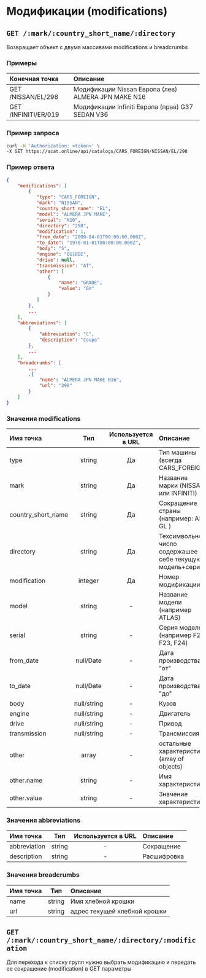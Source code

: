 # Модификации (modifications)

## `GET /:mark/:country_short_name/:directory`

Возвращает объект с двумя массивами modifications и breadcrumbs

### Примеры

| Конечная точка | Описание |
| :---- | :--------------- |
| GET /NISSAN/EL/298 | Модификации Nissan Европа (лев) ALMERA JPN MAKE N16 |
| GET /INFINITI/ER/019 | Модификации Infiniti Европа (прав) G37 SEDAN V36 |

### Пример запроса

```bash
curl -H 'Authorization: <token>' \
-X GET https://acat.online/api/catalogs/CARS_FOREIGN/NISSAN/EL/298
```

### Пример ответа

```json
{
    "modifications": [
        {
           "type": "CARS_FOREIGN",
           "mark": "NISSAN",
           "country_short_name": "EL",
           "model": "ALMERA JPN MAKE",
           "serial": "N16",
           "directory": "298",
           "modification": 1,
           "from_date": "2000-04-01T00:00:00.000Z",
           "to_date": "1970-01-01T00:00:00.000Z",
           "body": "S",
           "engine": "QG18DE",
           "drive": null,
           "transmission": "AT",
           "other": [
               {
                   "name": "GRADE",
                   "value": "GX"
               }
           ]
        },
        ...
    ],
    "abbreviations": [
        {
            "abbreviation": "C",
            "description": "Coupe"
        },
        ...
    ],
    "breadcrumbs": [
        ...
        ,{
            "name": "ALMERA JPN MAKE N16",
            "url": "298"
        }
    ]
}
```

### Значения modifications

| Имя точка | Тип | Используется в URL | Описание |
| :---- | :------: | :------: | :--------------- |
| type | string | Да | Тип машины (всегда CARS_FOREIGN) |
| mark | string | Да | Название марки (NISSAN или INFINITI) |
| country_short_name | string | Да | Сокращение страны (например: AR / GL ) |
| directory | string | Да | Техсимвольное число содержашее в себе текущую модель+серию |
| modification | integer | Да | Номер модификации |
| model | string | - | Название модели (например ATLAS) |
| serial | string | - | Серия модели (например F22, F23, F24) |
| from_date | null/Date | - | Дата производства "от" |
| to_date | null/Date | - | Дата производства "до" |
| body | null/string | - | Кузов |
| engine | null/string | - | Двигатель |
| drive | null/string | - | Привод |
| transmission | null/string | - | Трансмиссия |
| other | array | - | остальные характеристики (array of objects) |
| other.name | string | - | Имя характеристики |
| other.value | string | - | Значение характеристики |

### Значения abbreviations

| Имя точка | Тип | Используется в URL | Описание |
| :---- | :------: | :------: | :--------------- |
| abbreviation | string | - | Сокращение |
| description | string | - | Расшифровка |

### Значения breadcrumbs

| Имя точка | Тип | Описание |
| :---- | :------: | :--------------- |
| name | string | Имя хлебной крошки |
| url | string | адрес текущей хлебной крошки |


## `GET /:mark/:country_short_name/:directory/:modification`

Для перехода к списку групп нужно выбрать модификацию и передать ее сокращение (modification) в GET параметры